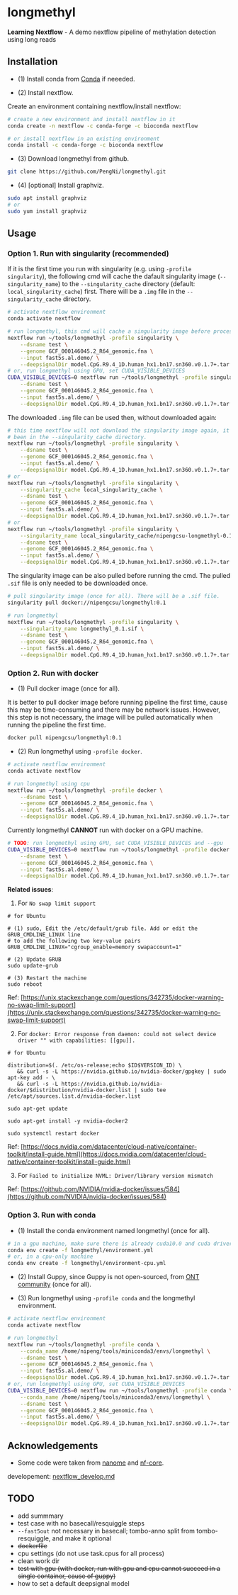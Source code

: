 # longmethyl

__Learning Nextflow__ - A demo nextflow pipeline of methylation detection using long reads

## Installation

  - (1) Install conda from [Conda](https://docs.conda.io/projects/conda/en/latest/user-guide/install/linux.html) if neeeded.


  - (2) Install nextflow.

Create an environment containing nextflow/install nextflow:
```sh
# create a new environment and install nextflow in it
conda create -n nextflow -c conda-forge -c bioconda nextflow

# or install nextflow in an existing environment
conda install -c conda-forge -c bioconda nextflow
```

  - (3) Download longmethyl from github.

```sh
git clone https://github.com/PengNi/longmethyl.git
```

  - (4) [optional] Install graphviz.

```sh
sudo apt install graphviz
# or
sudo yum install graphviz
```

## Usage

### Option 1. Run with singularity (recommended)

If it is the first time you run with singularity (e.g. using `-profile singularity`), the following cmd will cache the dafault singularity image (`--singularity_name`) to the `--singularity_cache` directory (default: `local_singularity_cache`) first. There will be a `.img` file in the `--singularity_cache` directory.

```sh
# activate nextflow environment
conda activate nextflow

# run longmethyl, this cmd will cache a singularity image before processing the data
nextflow run ~/tools/longmethyl -profile singularity \
    --dsname test \
    --genome GCF_000146045.2_R64_genomic.fna \
    --input fast5s.al.demo/ \
    --deepsignalDir model.CpG.R9.4_1D.human_hx1.bn17.sn360.v0.1.7+.tar.gz
# or, run longmethyl using GPU, set CUDA_VISIBLE_DEVICES
CUDA_VISIBLE_DEVICES=0 nextflow run ~/tools/longmethyl -profile singularity \
    --dsname test \
    --genome GCF_000146045.2_R64_genomic.fna \
    --input fast5s.al.demo/ \
    --deepsignalDir model.CpG.R9.4_1D.human_hx1.bn17.sn360.v0.1.7+.tar.gz
```

The downloaded `.img` file can be used then, without downloaded again:

```sh
# this time nextflow will not download the singularity image again, it has already
# been in the --singularity_cache directory.
nextflow run ~/tools/longmethyl -profile singularity \
    --dsname test \
    --genome GCF_000146045.2_R64_genomic.fna \
    --input fast5s.al.demo/ \
    --deepsignalDir model.CpG.R9.4_1D.human_hx1.bn17.sn360.v0.1.7+.tar.gz
# or
nextflow run ~/tools/longmethyl -profile singularity \
    --singularity_cache local_singularity_cache \
    --dsname test \
    --genome GCF_000146045.2_R64_genomic.fna \
    --input fast5s.al.demo/ \
    --deepsignalDir model.CpG.R9.4_1D.human_hx1.bn17.sn360.v0.1.7+.tar.gz
# or
nextflow run ~/tools/longmethyl -profile singularity \
    --singularity_name local_singularity_cache/nipengcsu-longmethyl-0.1.img \
    --dsname test \
    --genome GCF_000146045.2_R64_genomic.fna \
    --input fast5s.al.demo/ \
    --deepsignalDir model.CpG.R9.4_1D.human_hx1.bn17.sn360.v0.1.7+.tar.gz
```

The singularity image can be also pulled before running the cmd. The pulled `.sif` file is only needed to be downloaded once.

```sh
# pull singularity image (once for all). There will be a .sif file. 
singularity pull docker://nipengcsu/longmethyl:0.1

# run longmethyl
nextflow run ~/tools/longmethyl -profile singularity \
    --singularity_name longmethyl_0.1.sif \
    --dsname test \
    --genome GCF_000146045.2_R64_genomic.fna \
    --input fast5s.al.demo/ \
    --deepsignalDir model.CpG.R9.4_1D.human_hx1.bn17.sn360.v0.1.7+.tar.gz
```

### Option 2. Run with docker

  - (1) Pull docker image (once for all).

It is better to pull docker image before running pipeline the first time, cause this may be time-consuming and there may be network issues. However, this step is not necessary, the image will be pulled automatically when running the pipeline the first time.

```sh
docker pull nipengcsu/longmethyl:0.1
```

  - (2) Run longmethyl using `-profile docker`.

```sh
# activate nextflow environment
conda activate nextflow

# run longmethyl using cpu
nextflow run ~/tools/longmethyl -profile docker \
    --dsname test \
    --genome GCF_000146045.2_R64_genomic.fna \
    --input fast5s.al.demo/ \
    --deepsignalDir model.CpG.R9.4_1D.human_hx1.bn17.sn360.v0.1.7+.tar.gz
```
Currently longmethyl __CANNOT__ run with docker on a GPU machine.

```sh
# TODO: run longmethyl using GPU, set CUDA_VISIBLE_DEVICES and --gpu
CUDA_VISIBLE_DEVICES=0 nextflow run ~/tools/longmethyl -profile docker --gpu true \
    --dsname test \
    --genome GCF_000146045.2_R64_genomic.fna \
    --input fast5s.al.demo/ \
    --deepsignalDir model.CpG.R9.4_1D.human_hx1.bn17.sn360.v0.1.7+.tar.gz
```

__Related issues__:

  1. For `No swap limit support`

```shell
# for Ubuntu

# (1) sudo, Edit the /etc/default/grub file. Add or edit the GRUB_CMDLINE_LINUX line 
# to add the following two key-value pairs
GRUB_CMDLINE_LINUX="cgroup_enable=memory swapaccount=1"

# (2) Update GRUB
sudo update-grub

# (3) Restart the machine
sudo reboot
```

Ref: [https://unix.stackexchange.com/questions/342735/docker-warning-no-swap-limit-support](https://unix.stackexchange.com/questions/342735/docker-warning-no-swap-limit-support)

  2. For `docker: Error response from daemon: could not select device driver "" with capabilities: [[gpu]].`

```shell
# for Ubuntu

distribution=$(. /etc/os-release;echo $ID$VERSION_ID) \
   && curl -s -L https://nvidia.github.io/nvidia-docker/gpgkey | sudo apt-key add - \
   && curl -s -L https://nvidia.github.io/nvidia-docker/$distribution/nvidia-docker.list | sudo tee /etc/apt/sources.list.d/nvidia-docker.list

sudo apt-get update

sudo apt-get install -y nvidia-docker2

sudo systemctl restart docker
```

Ref: [https://docs.nvidia.com/datacenter/cloud-native/container-toolkit/install-guide.html](https://docs.nvidia.com/datacenter/cloud-native/container-toolkit/install-guide.html)


  3. For `Failed to initialize NVML: Driver/library version mismatch`

Ref: [https://github.com/NVIDIA/nvidia-docker/issues/584](https://github.com/NVIDIA/nvidia-docker/issues/584)


### Option 3. Run with conda

  - (1) Install the conda environment named longmethyl (once for all).

```sh
# in a gpu machine, make sure there is already cuda10.0 and cuda driver in the machine
conda env create -f longmethyl/environment.yml
# or, in a cpu-only machine
conda env create -f longmethyl/environment-cpu.yml
```

  - (2) Install Guppy, since Guppy is not open-sourced, from [ONT community](https://nanoporetech.com/community) (once for all).

  - (3) Run longmethyl using `-profile conda` and the longmethyl environment.

```sh
# activate nextflow environment
conda activate nextflow

# run longmethyl
nextflow run ~/tools/longmethyl -profile conda \
    --conda_name /home/nipeng/tools/miniconda3/envs/longmethyl \
    --dsname test \
    --genome GCF_000146045.2_R64_genomic.fna \
    --input fast5s.al.demo/ \
    --deepsignalDir model.CpG.R9.4_1D.human_hx1.bn17.sn360.v0.1.7+.tar.gz
# or, run longmethyl using GPU, set CUDA_VISIBLE_DEVICES
CUDA_VISIBLE_DEVICES=0 nextflow run ~/tools/longmethyl -profile conda \
    --conda_name /home/nipeng/tools/miniconda3/envs/longmethyl \
    --dsname test \
    --genome GCF_000146045.2_R64_genomic.fna \
    --input fast5s.al.demo/ \
    --deepsignalDir model.CpG.R9.4_1D.human_hx1.bn17.sn360.v0.1.7+.tar.gz
```

## Acknowledgements
  - Some code were taken from [nanome](https://github.com/TheJacksonLaboratory/nanome) and [nf-core](https://github.com/nf-core).

developement: [nextflow_develop.md](docs/nextflow_develop.md)

## TODO
- add summmary
- test case with no basecall/resquiggle steps
- `--fast5out` not necessary in basecall; tombo-anno split from tombo-resquiggle, and make it optional
- ~~dockerfile~~
- cpu settings (do not use task.cpus for all process)
- clean work dir
- ~~test with gpu (with docker, run with gpu and cpu cannot succeed in a single container, cause of guppy)~~
- how to set a default deepsignal model 
